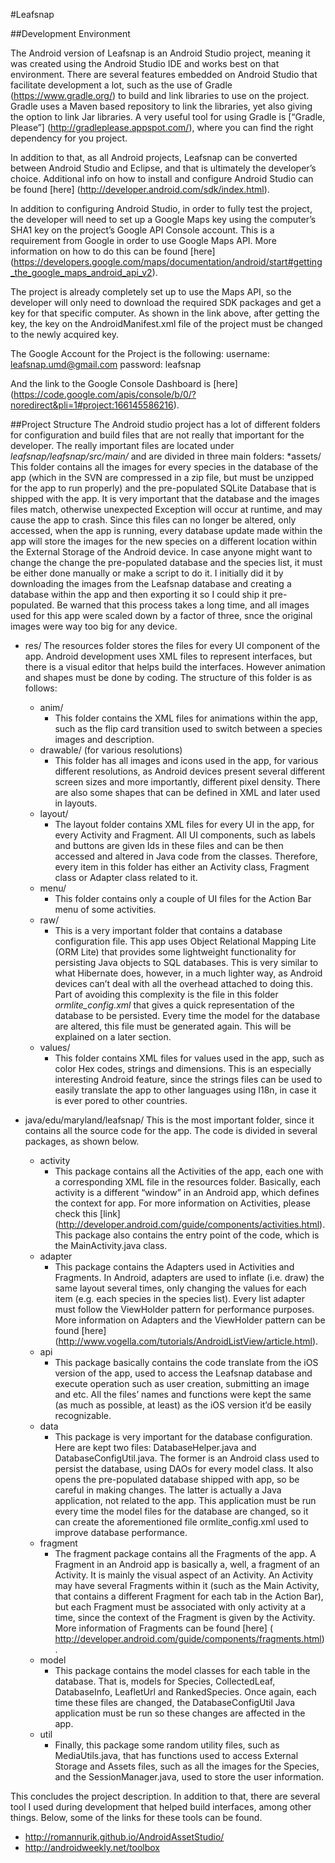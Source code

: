 
#Leafsnap

##Development Environment

The Android version of Leafsnap is an Android Studio project, meaning it was created using the Android Studio IDE and works best on that environment. There are several features embedded on Android Studio that facilitate development a lot, such as the use of Gradle (https://www.gradle.org/) to build and link libraries to use on the project. Gradle uses a Maven based repository to link the libraries, yet also giving the option to link Jar libraries. A very useful tool for using Gradle is [“Gradle, Please”] (http://gradleplease.appspot.com/), where you can find the right dependency for you project.

In addition to that, as all Android projects, Leafsnap can be converted between Android Studio and Eclipse, and that is ultimately the developer’s choice.
Additional info on how to install and configure Android Studio can be found [here] (http://developer.android.com/sdk/index.html).

In addition to configuring Android Studio, in order to fully test the project, the developer will need to set up a Google Maps key using the computer’s SHA1 key on the project’s Google API Console account. This is a requirement from Google in order to use Google Maps API. More information on how to do this can be found [here] (https://developers.google.com/maps/documentation/android/start#getting_the_google_maps_android_api_v2).

The project is already completely set up to use the Maps API, so the developer will only need to download the required SDK packages and get a key for that specific computer. As shown in the link above, after getting the key, the key on the AndroidManifest.xml file of the project must be changed to the newly acquired key.

The Google Account for the Project is the following:
	username: leafsnap.umd@gmail.com
	password:  leafsnap

And the link to the Google Console Dashboard is [here] (https://code.google.com/apis/console/b/0/?noredirect&pli=1#project:166145586216).

##Project Structure
The Android studio project has a lot of different folders for configuration and build files that are not really that important for the developer. The really important files are located under *leafsnap/leafsnap/src/main/* and are divided in three main folders:
*assets/
This folder contains all the images for every species in the database of the app (which in the SVN are compressed in a zip file, but must be unzipped for the app to run properly) and the pre-populated SQLite Database that is shipped with the app. It is very important that the database and the images files match, otherwise unexpected Exception will occur at runtime, and may cause the app to crash. Since this files can no longer be altered, only accessed, when the app is running, every database update made within the app will store the images for the new species on a different location within the External Storage of the Android device. In case anyone might want to change the change the pre-populated database and the species list, it must be either done manually or make a script to do it. I initially did it by downloading the images from the Leafsnap database and creating a database within the app and then exporting it so I could ship it pre-populated. Be warned that this process takes a long time, and all images used for this app were scaled down by a factor of three, snce the original images were way too big for any device.

* res/
The resources folder stores the files for every UI component of the app. Android development uses XML files to represent interfaces, but there is a visual editor that helps build the interfaces. However animation and shapes must be done by coding. The structure of this folder is as follows:
  * anim/
    * This folder contains the XML files for animations within the app, such as the flip card transition used to switch between a species images and description.
  * drawable/ (for various resolutions)
    * This folder has all images and icons used in the app, for various different resolutions, as Android devices present several different screen sizes and more importantly, different pixel density. There are also some shapes that can be defined in XML and later used in layouts.
  * layout/
    * The layout folder contains XML files for every UI in the app, for every Activity and Fragment. All UI components, such as labels and buttons are given Ids in these files and can be then accessed and altered in Java code from the classes. Therefore, every item in this folder has either an Activity class, Fragment class or Adapter class related to it.
  * menu/
    * This folder contains only a couple of UI files for the Action Bar menu of some activities.
  * raw/
    * This is a very important folder that contains a database configuration file. This app uses Object Relational Mapping Lite (ORM Lite) that provides some lightweight functionality for persisting Java objects to SQL databases. This is very similar to what Hibernate does, however, in a much lighter way, as Android devices can’t deal with all the overhead attached to doing this. Part of avoiding this complexity is the file in this folder *ormlite_config.xml* that gives a quick representation of the database to be persisted. Every time the model for the database are altered, this file must be generated again. This will be explained on a later section.
  * values/
    * This folder contains XML files for values used in the app, such as color Hex codes, strings and dimensions. This is an especially interesting Android feature, since the strings files can be used to easily translate the app to other languages using I18n, in case it is ever pored to other countries.

* java/edu/maryland/leafsnap/
This is the most important folder, since it contains all the source code for the app. The code is divided in several packages, as shown below.
  * activity
    * This package contains all the Activities of the app, each one with a corresponding XML file in the resources folder. Basically, each activity is a different “window” in an Android app, which defines the context for app. For more information on Activities, please check this [link] (http://developer.android.com/guide/components/activities.html). This package also contains the entry point of the code, which is the MainActivity.java class.
  * adapter
    * This package contains the Adapters used in Activities and Fragments. In Android, adapters are used to inflate (i.e. draw) the same layout several times, only changing the values for each item (e.g. each species in the species list). Every list adapter must follow the ViewHolder pattern for performance purposes. More information on Adapters and the ViewHolder pattern can be found [here] (http://www.vogella.com/tutorials/AndroidListView/article.html).
  * api
    * This package basically contains the code translate from the iOS version of the app, used to access the Leafsnap database and execute operation such as user creation, submitting an image and etc. All the files’ names and functions were kept the same (as much as possible, at least) as the iOS version it’d be easily recognizable. 
  * data
    * This package is very important for the database configuration. Here are kept two files: DatabaseHelper.java and DatabaseConfigUtil.java. The former is an Android class used to persist the database, using DAOs for every model class. It also opens the pre-populated database shipped with app, so be careful in making changes. The latter is actually a Java application, not related to the app. This application must be run every time the model files for the database are changed, so it can create the aforementioned file ormlite_config.xml used to improve database performance.
  * fragment 
    * The fragment package contains all the Fragments of the app. A Fragment in an Android app is basically a, well, a fragment of an Activity. It is mainly the visual aspect of an Activity. An Activity may have several Fragments within it (such as the Main Activity, that contains a different Fragment for each tab in the Action Bar), but each Fragment must be associated with only activity at a time, since the context of the Fragment is given by the Activity. More information of Fragments can be found [here] ( http://developer.android.com/guide/components/fragments.html).
  * model
    * This package contains the model classes for each table in the database. That is, models for Species, CollectedLeaf, DatabaseInfo, LeafletUrl and RankedSpecies. Once again, each time these files are changed, the DatabaseConfigUtil Java application must be run so these changes are affected in the app.
  * util
    * Finally, this package some random utility files, such as MediaUtils.java, that has functions used to access External Storage and Assets files, such as all the images for the Species, and the SessionManager.java, used to store the user information.

This concludes the project description. In addition to that, there are several tool I used during development that helped build interfaces, among other things. Below, some of the links for these tools can be found.

* http://romannurik.github.io/AndroidAssetStudio/
* http://androidweekly.net/toolbox




